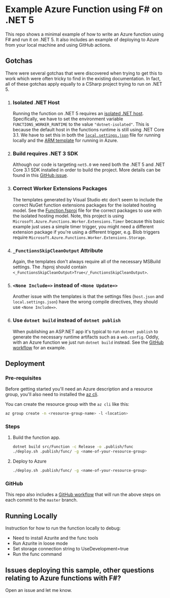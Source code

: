 # Example Azure Function using F# on .NET 5

This repo shows a minimal example of how to write an Azure function using F# and run it on .NET 5.
It also includes an example of deploying to Azure from your local machine and using GitHub actions.

## Gotchas

There were several gotchas that were discovered when trying to get this to work which were often tricky to find in the existing documentation. In fact, all of these gotchas apply equally to a CSharp project trying to run on .NET 5.

1. ### Isolated .NET Host
    Running the function on .NET 5 requires an [isolated .NET host](https://docs.microsoft.com/en-us/azure/azure-functions/dotnet-isolated-process-guide). 
    Specifically, we have to set the environment variable `FUNCTIONS_WORKER_RUNTIME` to the value `"dotnet-isolated"`.
    This is because the default host in the functions runtime is still using .NET Core 3.1.
    We have to set this in both the [`local.settings.json`](local.settings.json) file for running locally and the [ARM template](azuredeploy.json) for running in Azure.
1. ### Build requires .NET 3 SDK
    Although our code is targeting `net5.0` we need both the .NET 5 and .NET Core 3.1 SDK installed in order to build the  project. More details can be found in this [GitHub issue](https://github.com/Azure/azure-functions-dotnet-worker/issues/480).
1. ### Correct Worker Extensions Packages
    The templates generated by Visual Studio etc don't seem to include the correct NuGet function extensions packages for the isolated hosting model. See the [Function.fsproj](src/Function/Function.fsproj) file for the correct packages to use with the isolated hosting model. Note, this project is using `Microsoft.Azure.Functions.Worker.Extensions.Timer` because this basic example just uses a simple timer trigger, you might need a different extension package if you're using a different trigger, e.g. Blob triggers require `Microsoft.Azure.Functions.Worker.Extensions.Storage`.
1. ### `_FunctionsSkipCleanOutput` Attribute
    Again, the templates don't always require all of the necessary MSBuild settings. The .fsproj should contain `<_FunctionsSkipCleanOutput>True</_FunctionsSkipCleanOutput>`.
1. ### `<None Include=>` instead of `<None Update=>`
    Another issue with the templates is that the settings files (`host.json` and `local.settings.json`) have the wrong compile directives, they should use `<None Include=>`.
1. ### Use `dotnet build` instead of `dotnet publish`
    When publishing an ASP.NET app it's typical to run `dotnet publish` to generate the necessary runtime artifacts such as a `web.config`. Oddly, with an Azure function we just run `dotnet build` instead. See the [GitHub workflow](.github/workflows/build-and-deploy.yml#L28) for an example.

## Deployment

### Pre-requisites

Before getting started you'll need an Azure description and a resource group, you'll also need to installed the [az cli](https://docs.microsoft.com/en-us/cli/azure/install-azure-cli).

You can create the resource group with the `az cli` like this:

```sh
az group create -n <resource-group-name> -l <location>
```

### Steps

1. Build the function app.

    ```sh
    dotnet build src/Function -c Release -o .publish/func
    ./deploy.sh .publish/func/ -g <name-of-your-resource-group>
    ```

2. Deploy to Azure

    ```sh
    ./deploy.sh .publish/func/ -g <name-of-your-resource-group>
    ```

### GitHub

This repo also includes a [GitHub workflow](.github/workflows/build-and-deploy.yml) that will run the above steps on each commit to the `master` branch.

## Running Locally

Instruction for how to run the function locally to debug:
* Need to install Azurite and the func tools
* Run Azurite in loose mode
* Set storage connection string to UseDevelopment=true
* Run the func command

## Issues deploying this sample, other questions relating to Azure functions with F#?

Open an issue and let me know.
